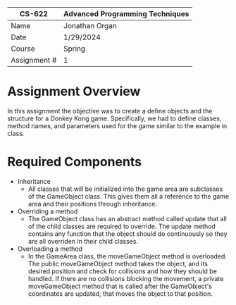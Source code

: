 | CS-622       | Advanced Programming Techniques |
|--------------|---------------------------------|
| Name         | Jonathan Organ                  |
| Date         | 1/29/2024                       |
| Course       | Spring                          |
| Assignment # | 1                               |

# Assignment Overview
In this assignment the objective was to create a define objects and the structure for a 
Donkey Kong game. Specifically, we had to define classes, method names, and parameters used
for the game similar to the example in class.

# Required Components
- Inheritance
	* All classes that will be initialized into the game area are subclasses of the GameObject class.
	This gives them all a reference to the game area and their positions through inheritance.
- Overriding a method
	* The GameObject class has an abstract method called update that all of the child classes are 
	required to override. The update method contains any function that the object should do
	continuously so they are all overriden in their child classes.
- Overloading a method
	* In the GameArea class, the moveGameObject method is overloaded. The public moveGameObject method
	takes the object, and its desired position and check for collisions and how they should be handled.
	If there are no collisions blocking the movement, a private moveGameObject method that is called after
	the GameObject's coordinates are updated, that moves the object to that position. 